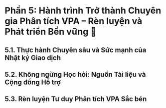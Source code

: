 # Phần 5: Hành trình Trở thành Chuyên gia Phân tích VPA – Rèn luyện và Phát triển Bền vững 🧘


## **5.1. Thực hành Chuyên sâu và Sức mạnh của Nhật ký Giao dịch**


## **5.2. Không ngừng Học hỏi: Nguồn Tài liệu và Cộng đồng Hỗ trợ**


## **5.3. Rèn luyện Tư duy Phân tích VPA Sắc bén**
